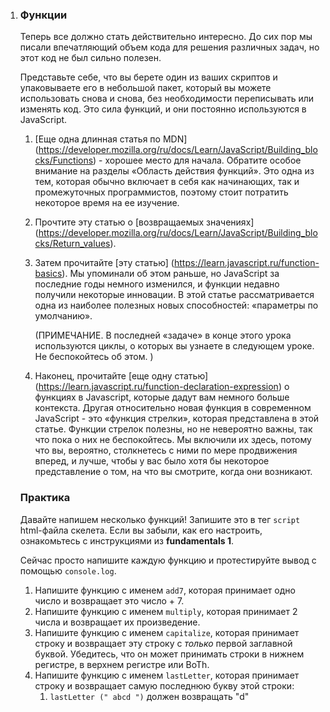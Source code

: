 1. ### Функции
   Теперь все должно стать действительно интересно. До сих пор мы писали впечатляющий объем кода для решения различных задач, но этот код не был сильно полезен. 

   Представьте себе, что вы берете один из ваших скриптов и упаковываете его в небольшой пакет, который вы можете использовать снова и снова, без необходимости переписывать или изменять код. Это сила функций, и они постоянно используются в JavaScript.

   1. [Еще одна длинная статья по MDN] (https://developer.mozilla.org/ru/docs/Learn/JavaScript/Building_blocks/Functions) - хорошее место для начала. Обратите особое внимание на разделы «Область действия функций». Это одна из тем, которая обычно включает в себя как начинающих, так и промежуточных программистов, поэтому стоит потратить некоторое время на ее изучение.

   2. Прочтите эту статью о [возвращаемых значениях] (https://developer.mozilla.org/ru/docs/Learn/JavaScript/Building_blocks/Return_values).

   3. Затем прочитайте [эту статью] (https://learn.javascript.ru/function-basics). Мы упоминали об этом раньше, но JavaScript за последние годы немного изменился, и функции недавно получили некоторые инновации. В этой статье рассматривается одна из наиболее полезных новых способностей: «параметры по умолчанию».

       (ПРИМЕЧАНИЕ. В последней «задаче» в конце этого урока используются циклы, о которых вы узнаете в следующем уроке. Не беспокойтесь об этом. \)

   4. Наконец, прочитайте [еще одну статью] (https://learn.javascript.ru/function-declaration-expression) о функциях в Javascript, которые дадут вам немного больше контекста. Другая относительно новая функция в современном JavaScript - это «функция стрелки», которая представлена в этой статье. Функции стрелок полезны, но не невероятно важны, так что пока о них не беспокойтесь. Мы включили их здесь, потому что вы, вероятно, столкнетесь с ними по мере продвижения вперед, и лучше, чтобы у вас было хотя бы некоторое представление о том, на что вы смотрите, когда они возникают.

   ### Практика

   Давайте напишем несколько функций! Запишите это в тег `script` html-файла скелета. Если вы забыли, как его настроить, ознакомьтесь с инструкциями из __fundamentals 1__.

   Сейчас просто напишите каждую функцию и протестируйте вывод с помощью `console.log`.

   1. Напишите функцию с именем `add7`, которая принимает одно число и возвращает это число + 7.
   2. Напишите функцию с именем `multiply`, которая принимает 2 числа и возвращает их произведение.
   3. Напишите функцию с именем `capitalize`, которая принимает строку и возвращает эту строку с _только_ первой заглавной буквой. Убедитесь, что он может принимать строки в нижнем регистре, в верхнем регистре или BoTh.
   4. Напишите функцию с именем `lastLetter`, которая принимает строку и возвращает самую последнюю букву этой строки:
      1. `lastLetter (" abcd ")` должен возвращать "d"